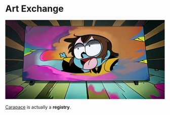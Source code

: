 # Art Exchange

![](./artExchange/banner.png)

[Carapace] is actually a **registry**.


[Carapace]:https://carapace.sh
